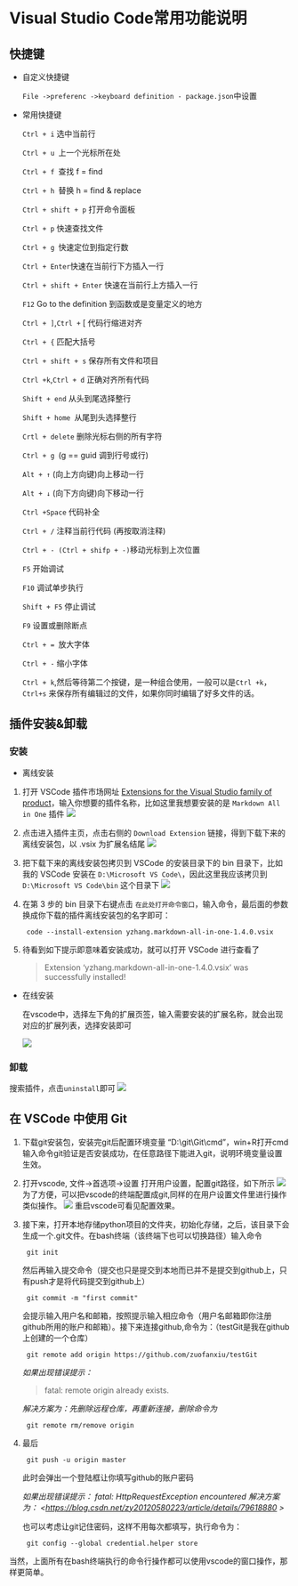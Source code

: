 Visual Studio Code常用功能说明
=
**快捷键** 
--
- 自定义快捷键

    `File ->preferenc ->keyboard definition - package.json`中设置


- 常用快捷键

    
    `Ctrl + i` 选中当前行

    `Ctrl + u `上一个光标所在处

    `Ctrl + f `查找 f = find

    `Ctrl + h `替换 h = find & replace

    `Ctrl + shift + p` 打开命令面板

    `Ctrl + p` 快速查找文件

    `Ctrl + g `快速定位到指定行数

    `Ctrl + Enter`快速在当前行下方插入一行

    `Ctrl + shift + Enter` 快速在当前行上方插入一行

    `F12` Go to the definition 到函数或是变量定义的地方

    `Ctrl + ]`,`Ctrl +` [ 代码行缩进对齐

    `Ctrl + {` 匹配大括号

    `Ctrl + shift + s` 保存所有文件和项目

    `Ctrl +k`,`Ctrl + d` 正确对齐所有代码

    `Shift + end` 从头到尾选择整行

    `Shift + home `从尾到头选择整行

    `Crtl + delete` 删除光标右侧的所有字符

    `Ctrl + g `(g == guid 调到行号或行)

    `Alt + ↑` (向上方向键)向上移动一行

    `Alt + ↓` (向下方向键)向下移动一行

    `Ctrl +Space` 代码补全

    `Ctrl + /` 注释当前行代码 (再按取消注释)

    `Ctrl + - (Ctrl + shifp + -)`移动光标到上次位置

    `F5` 开始调试

    `F10` 调试单步执行

    `Shift + F5` 停止调试

    `F9` 设置或删除断点

    `Ctrl + = `放大字体

    `Ctrl + -` 缩小字体

    `Ctrl + k`,然后等待第二个按键，是一种组合使用，一般可以是`Ctrl +k`，`Ctrl+s` 来保存所有编辑过的文件，如果你同时编辑了好多文件的话。


**插件安装&卸载** 
--

### 安装
 - 离线安装

 1. 打开 VSCode 插件市场网址 [Extensions for the Visual Studio family of product](https://marketplace.visualstudio.com/vscode)，输入你想要的插件名称，比如这里我想要安装的是 `Markdown All in One` 插件
 ![](https://github.com/Ttuuu/image/blob/master/1.jpeg?raw=true)
 2. 点击进入插件主页，点击右侧的 `Download Extension` 链接，得到下载下来的离线安装包，以 .vsix 为扩展名结尾
 ![](https://raw.githubusercontent.com/Ttuuu/image/master/2.jpeg)
 3. 把下载下来的离线安装包拷贝到 VSCode 的安装目录下的 bin 目录下，比如我的 VSCode 安装在 `D:\Microsoft VS Code\`，因此这里我应该拷贝到 `D:\Microsoft VS Code\bin` 这个目录下
![](https://raw.githubusercontent.com/Ttuuu/image/master/3.jpeg)
4. 在第 3 步的 bin 目录下右键点击 `在此处打开命令窗口`，输入命令，最后面的参数换成你下载的插件离线安装包的名字即可：

        code --install-extension yzhang.markdown-all-in-one-1.4.0.vsix
5. 待看到如下提示即意味着安装成功，就可以打开 VSCode 进行查看了
    >Extension ‘yzhang.markdown-all-in-one-1.4.0.vsix’ was successfully installed!
 - 在线安装

    在vscode中，选择左下角的扩展页签，输入需要安装的扩展名称，就会出现对应的扩展列表，选择安装即可

    ![](https://raw.githubusercontent.com/Ttuuu/image/master/4.png)

 ### 卸载

搜索插件，点击`uninstall`即可
    ![](https://raw.githubusercontent.com/Ttuuu/image/master/5.png)

**在 VSCode 中使用 Git** 
--

1. 下载git安装包，安装完git后配置环境变量 “D:\git\Git\cmd”，win+R打开cmd输入命令git验证是否安装成功，在任意路径下能进入git，说明环境变量设置生效。

 

2. 打开vscode, 文件->首选项->设置 打开用户设置，配置git路径，如下所示
![](https://raw.githubusercontent.com/Ttuuu/image/master/6.png)
为了方便，可以把vscode的终端配置成git,同样的在用户设置文件里进行操作类似操作。
![](https://raw.githubusercontent.com/Ttuuu/image/master/7.png)
重启vscode可看见配置效果。

3. 接下来，打开本地存储python项目的文件夹，初始化存储，之后，该目录下会生成一个.git文件。在bash终端（该终端下也可以切换路径）输入命令   

        git init

    然后再输入提交命令（提交也只是提交到本地而已并不是提交到github上，只有push才是将代码提交到github上）

        git commit -m "first commit"

    会提示输入用户名和邮箱，按照提示输入相应命令（用户名邮箱即你注册github所用的账户和邮箱）。接下来连接github,命令为：（testGit是我在github上创建的一个仓库）

        git remote add origin https://github.com/zuofanxiu/testGit 

    *如果出现错误提示：*

    > fatal: remote origin already exists. 


    *解决方案为：先删除远程仓库，再重新连接，删除命令为*
    
        git remote rm/remove origin

4. 最后

        git push -u origin master

    此时会弹出一个登陆框让你填写github的账户密码

    *如果出现错误提示： fatal: HttpRequestException encountered*
    *解决方案为： <https://blog.csdn.net/zy20120580223/article/details/79618880  >*

    也可以考虑让git记住密码，这样不用每次都填写，执行命令为：

        git config --global credential.helper store

当然，上面所有在bash终端执行的命令行操作都可以使用vscode的窗口操作，那样更简单。

 
